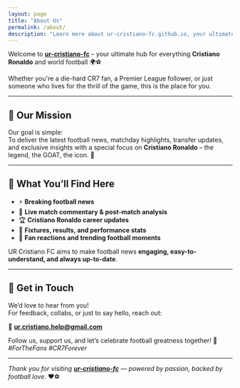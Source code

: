 ```yaml
---
layout: page
title: "About Us"
permalink: /about/
description: "Learn more about ur-cristiano-fc.github.io, your ultimate destination for football news, CR7 updates, and match highlights."
---
```


Welcome to **[ur-cristiano-fc](https://ur-cristiano-fc.github.io/)** – your ultimate hub for everything **Cristiano Ronaldo** and world football 🌍⚽

Whether you're a die-hard CR7 fan, a Premier League follower, or just someone who lives for the thrill of the game, this is the place for you.

---

## 🎯 Our Mission

Our goal is simple:  
To deliver the latest football news, matchday highlights, transfer updates, and exclusive insights with a special focus on **Cristiano Ronaldo** – the legend, the GOAT, the icon. 🐐

---

## 📰 What You’ll Find Here

- ⚡ **Breaking football news**
- 🎥 **Live match commentary & post-match analysis**
- 🏆 **Cristiano Ronaldo career updates**
- 📅 **Fixtures, results, and performance stats**
- 💬 **Fan reactions and trending football moments**

UR Cristiano FC aims to make football news **engaging, easy-to-understand, and always up-to-date**.

---

## 🤝 Get in Touch

We’d love to hear from you!  
For feedback, collabs, or just to say hello, reach out:

📧 **ur.cristiano.help@gmail.com**

Follow us, support us, and let’s celebrate football greatness together! 🚀  
_#ForTheFans #CR7Forever_

---

*Thank you for visiting **[ur-cristiano-fc](https://ur-cristiano-fc.github.io/)** — powered by passion, backed by football love.* ❤️⚽
